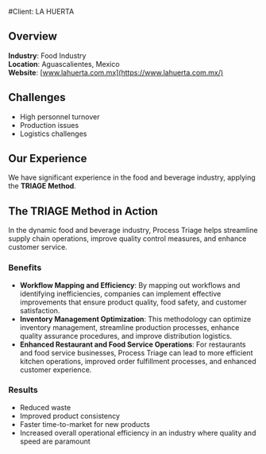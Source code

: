 #Client: LA HUERTA

## Overview
**Industry**: Food Industry  
**Location**: Aguascalientes, Mexico  
**Website**: [www.lahuerta.com.mx](https://www.lahuerta.com.mx/)

## Challenges
- High personnel turnover
- Production issues
- Logistics challenges

## Our Experience
We have significant experience in the food and beverage industry, applying the **TRIAGE Method**. 

## The TRIAGE Method in Action
In the dynamic food and beverage industry, Process Triage helps streamline supply chain operations, improve quality control measures, and enhance customer service.

### Benefits
- **Workflow Mapping and Efficiency**: By mapping out workflows and identifying inefficiencies, companies can implement effective improvements that ensure product quality, food safety, and customer satisfaction.
- **Inventory Management Optimization**: This methodology can optimize inventory management, streamline production processes, enhance quality assurance procedures, and improve distribution logistics.
- **Enhanced Restaurant and Food Service Operations**: For restaurants and food service businesses, Process Triage can lead to more efficient kitchen operations, improved order fulfillment processes, and enhanced customer experience.

### Results
- Reduced waste
- Improved product consistency
- Faster time-to-market for new products
- Increased overall operational efficiency in an industry where quality and speed are paramount

